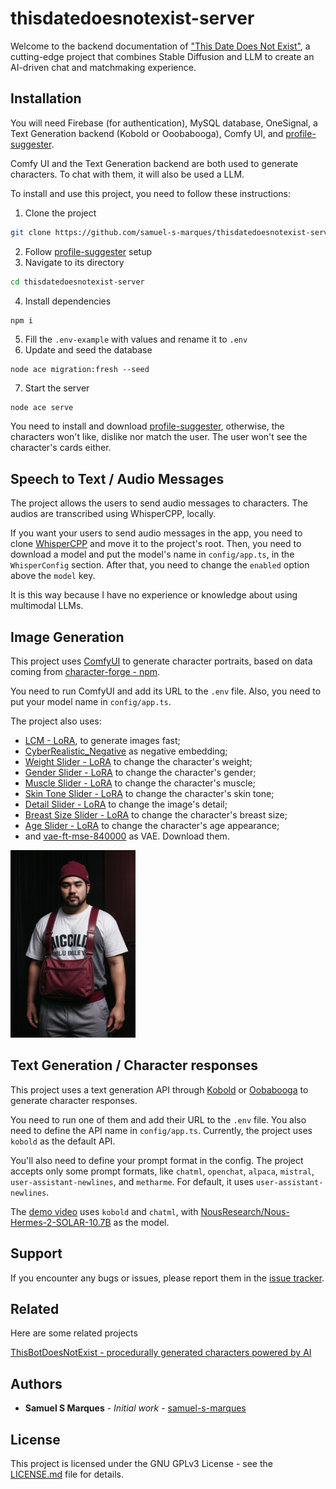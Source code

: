 # thisdatedoesnotexist-server

Welcome to the backend documentation of ["This Date Does Not Exist"](https://github.com/samuel-s-marques/thisdatedoesnotexist), a cutting-edge project that combines Stable Diffusion and LLM to create an AI-driven chat and matchmaking experience.

## Installation

You will need Firebase (for authentication), MySQL database, OneSignal, a Text Generation backend (Kobold or Ooobabooga), Comfy UI, and [profile-suggester](https://github.com/samuel-s-marques/thisdatedoesnotexist-profile-suggester).

Comfy UI and the Text Generation backend are both used to generate characters. To chat with them, it will also be used a LLM. 

To install and use this project, you need to follow these instructions:

1. Clone the project
```bash
git clone https://github.com/samuel-s-marques/thisdatedoesnotexist-server.git
```
2. Follow [profile-suggester](https://github.com/samuel-s-marques/thisdatedoesnotexist-profile-suggester) setup
3. Navigate to its directory
```bash
cd thisdatedoesnotexist-server
```
4. Install dependencies
```bash
npm i
```
5. Fill the `.env-example` with values and rename it to `.env`
6. Update and seed the database
```
node ace migration:fresh --seed
```
7. Start the server
```
node ace serve
```

You need to install and download [profile-suggester](https://github.com/samuel-s-marques/thisdatedoesnotexist-profile-suggester), otherwise, the characters won't like, dislike nor match the user. The user won't see the character's cards either.

## Speech to Text / Audio Messages
The project allows the users to send audio messages to characters. The audios are transcribed using WhisperCPP, locally.

If you want your users to send audio messages in the app, you need to clone [WhisperCPP](https://github.com/ggerganov/whisper.cpp) and move it to the project's root. Then, you need to download a model and put the model's name in `config/app.ts`, in the `WhisperConfig` section. After that, you need to change the `enabled` option above the `model` key.

It is this way because I have no experience or knowledge about using multimodal LLMs.

## Image Generation
This project uses [ComfyUI](https://github.com/comfyanonymous/ComfyUI) to generate character portraits, based on data coming from [character-forge - npm](https://www.npmjs.com/package/character-forge).

You need to run ComfyUI and add its URL to the `.env` file. Also, you need to put your model name in `config/app.ts`.

The project also uses:
- [LCM - LoRA](https://civitai.com/models/195519/lcm-lora-weights-stable-diffusion-acceleration-module), to generate images fast;
- [CyberRealistic_Negative](https://civitai.com/models/77976/cyberrealistic-negative) as negative embedding; 
- [Weight Slider - LoRA](https://civitai.com/models/112552/weight-slider-lora) to change the character's weight;
- [Gender Slider - LoRA](https://civitai.com/models/112988/gender-slider-lora) to change the character's gender;
- [Muscle Slider - LoRA](https://civitai.com/models/112658/muscle-slider-lora) to change the character's muscle;
- [Skin Tone Slider - LoRA](https://civitai.com/models/112594/skin-tone-slider-lora) to change the character's skin tone;
- [Detail Slider - LoRA](https://civitai.com/models/153562/detail-slider-lora) to change the image's detail;
- [Breast Size Slider - LoRA](https://civitai.com/models/131864/breast-size-slider) to change the character's breast size;
- [Age Slider - LoRA](https://civitai.com/models/179792/age-slider) to change the character's age appearance;
- and [vae-ft-mse-840000](https://huggingface.co/stabilityai/sd-vae-ft-mse-original) as VAE. Download them.

<img src="assets/images/example.png" alt="Example character" width="200"/>

## Text Generation / Character responses
This project uses a text generation API through [Kobold](https://github.com/kalomaze/koboldcpp) or [Oobabooga](https://github.com/oobabooga/text-generation-webui) to generate character responses. 

You need to run one of them and add their URL to the `.env` file. You also need to define the API name in `config/app.ts`. Currently, the project uses `kobold` as the default API. 

You'll also need to define your prompt format in the config. The project accepts only some prompt formats, like `chatml`, `openchat`, `alpaca`, `mistral`, `user-assistant-newlines`, and `metharme`. For default, it uses `user-assistant-newlines`.

The [demo video](https://youtu.be/bp5w28hu6S8) uses `kobold` and `chatml`, with [NousResearch/Nous-Hermes-2-SOLAR-10.7B](https://huggingface.co/NousResearch/Nous-Hermes-2-SOLAR-10.7B) as the model.

## Support

If you encounter any bugs or issues, please report them in the [issue tracker](https://github.com/samuel-s-marques/thisdatedoesnotexist-server/issues).

## Related

Here are some related projects

[ThisBotDoesNotExist - procedurally generated characters powered by AI](https://github.com/samuel-s-marques/thisbotdoesnotexist)


## Authors

- **Samuel S Marques** - *Initial work* - [samuel-s-marques](https://github.com/samuel-s-marques)


## License

This project is licensed under the GNU GPLv3 License - see the [LICENSE.md](LICENSE.md) file for details.
